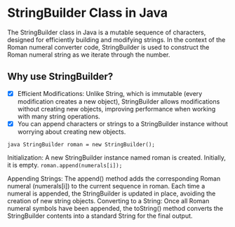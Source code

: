 # StringBuilder Class in Java
The StringBuilder class in Java is a mutable sequence of characters, 
designed for efficiently building and modifying strings. In the context of the Roman numeral converter code, 
StringBuilder is used to construct the Roman numeral string as we iterate through the number.
## Why use StringBuilder?
- [x] Efficient Modifications: Unlike String, which is immutable (every modification creates a new object), StringBuilder allows modifications without creating new objects, improving performance when working with many string operations.
- [x] You can append characters or strings to a StringBuilder instance without worrying about creating new objects.
      
```java StringBuilder roman = new StringBuilder();```

Initialization: A new StringBuilder instance named roman is created. Initially, it is empty.
```roman.append(numerals[i]);```

Appending Strings: The append() method adds the corresponding Roman numeral (numerals[i]) to the current sequence in roman. Each time a numeral is appended, the StringBuilder is updated in place, avoiding the creation of new string objects.
Converting to a String: Once all Roman numeral symbols have been appended, the toString() method converts the StringBuilder contents into a standard String for the final output.
